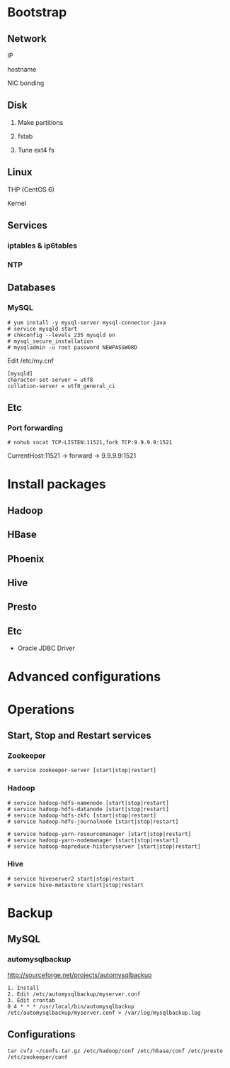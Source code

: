 # Bootstrap
## Network
IP

hostname

NIC bonding

## Disk
1. Make partitions

2. fstab

3. Tune ext4 fs

## Linux
THP (CentOS 6)

Kernel

## Services
### iptables & ip6tables

### NTP

## Databases
### MySQL
```
# yum install -y mysql-server mysql-connector-java
# service mysqld start 
# chkconfig --levels 235 mysqld on
# mysql_secure_installation
# mysqladmin -u root password NEWPASSWORD
```
Edit /etc/my.cnf
```
[mysqld]
character-set-server = utf8
collation-server = utf8_general_ci
```


## Etc
### Port forwarding
```
# nohub socat TCP-LISTEN:11521,fork TCP:9.9.9.9:1521
```
CurrentHost:11521 -> forward -> 9.9.9.9:1521

# Install packages
## Hadoop
## HBase
## Phoenix
## Hive
## Presto
## Etc
- Oracle JDBC Driver


# Advanced configurations

# Operations
## Start, Stop and Restart services
### Zookeeper
```
# service zookeeper-server [start|stop|restart]
```
### Hadoop
```
# service hadoop-hdfs-namenode [start|stop|restart]
# service hadoop-hdfs-datanode [start|stop|restart]
# service hadoop-hdfs-zkfc [start|stop|restart]
# service hadoop-hdfs-journalnode [start|stop|restart]

# service hadoop-yarn-resourcemanager [start|stop|restart]
# service hadoop-yarn-nodemanager [start|stop|restart]
# service hadoop-mapreduce-historyserver [start|stop|restart]
```
### Hive
```
# service hiveserver2 start|stop|restart
# service hive-metastore start|stop|restart
```

# Backup
## MySQL
### automysqlbackup
http://sourceforge.net/projects/automysqlbackup
```
1. Install
2. Edit /etc/automysqlbackup/myserver.conf
3. Edit crontab
0 4 * * * /usr/local/bin/automysqlbackup /etc/automysqlbackup/myserver.conf > /var/log/mysqlbackup.log
```

## Configurations
```
tar cvfz ~/confs.tar.gz /etc/hadoop/conf /etc/hbase/conf /etc/presto /etc/zookeeper/conf
```